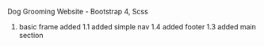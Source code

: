 Dog Grooming Website - Bootstrap 4, Scss

1. basic frame added
  1.1 added simple nav
  1.4 added footer 
  1.3 added main section 
